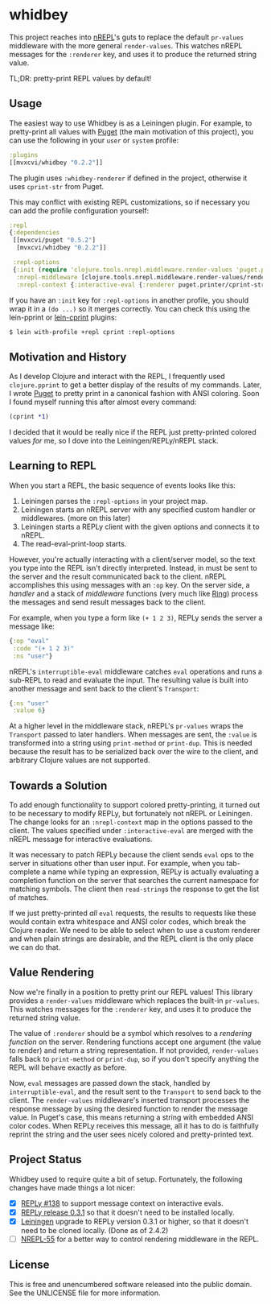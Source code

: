 whidbey
=======

This project reaches into [nREPL](https://github.com/clojure/tools.nrepl)'s
guts to replace the default `pr-values` middleware with the more general
`render-values`. This watches nREPL messages for the `:renderer` key, and uses
it to produce the returned string value.

TL;DR: pretty-print REPL values by default!

## Usage

The easiest way to use Whidbey is as a Leiningen plugin. For example, to
pretty-print all values with [Puget](https://github.com/greglook/puget) (the
main motivation of this project), you can use the following in your `user` or
`system` profile:

```clojure
:plugins
[[mvxcvi/whidbey "0.2.2"]]
```

The plugin uses `:whidbey-renderer` if defined in the project, otherwise it uses
`cprint-str` from Puget.

This may conflict with existing REPL customizations, so if necessary you can add
the profile configuration yourself:

```clojure
:repl
{:dependencies
 [[mvxcvi/puget "0.5.2"]
  [mvxcvi/whidbey "0.2.2"]]

 :repl-options
 {:init (require 'clojure.tools.nrepl.middleware.render-values 'puget.printer)
  :nrepl-middleware [clojure.tools.nrepl.middleware.render-values/render-values]
  :nrepl-context {:interactive-eval {:renderer puget.printer/cprint-str}}}}
```

If you have an `:init` key for `:repl-options` in another profile, you should
wrap it in a `(do ...)` so it merges correctly. You can check this using the
lein-pprint or [lein-cprint](https://github.com/greglook/lein-cprint) plugins:

```bash
$ lein with-profile +repl cprint :repl-options
```

## Motivation and History

As I develop Clojure and interact with the REPL, I frequently used
`clojure.pprint` to get a better display of the results of my commands. Later, I
wrote [Puget](https://github.com/greglook/puget) to pretty print in a canonical
fashion with ANSI coloring. Soon I found myself running this after almost every
command:

```clojure
(cprint *1)
```

I decided that it would be really nice if the REPL just pretty-printed colored
values _for_ me, so I dove into the Leiningen/REPLy/nREPL stack.

## Learning to REPL

When you start a REPL, the basic sequence of events looks like this:

 1. Leiningen parses the `:repl-options` in your project map.
 2. Leiningen starts an nREPL server with any specified custom handler or
    middlewares. (more on this later)
 3. Leiningen starts a REPLy client with the given options and connects it to
    nREPL.
 4. The read-eval-print-loop starts.

However, you're actually interacting with a client/server model, so the text you
type into the REPL isn't directly interpreted. Instead, in must be sent to the
server and the result communicated back to the client. nREPL accomplishes this
using messages with an `:op` key. On the server side, a _handler_ and a stack of
_middleware_ functions (very much like
[Ring](https://github.com/ring-clojure/ring)) process the messages and send
result messages back to the client.

For example, when you type a form like `(+ 1 2 3)`, REPLy sends the server a
message like:

```clojure
{:op "eval"
 :code "(+ 1 2 3)"
 :ns "user"}
```

nREPL's `interruptible-eval` middleware catches `eval` operations and runs a
sub-REPL to read and evaluate the input. The resulting value is built into
another message and sent back to the client's `Transport`:

```clojure
{:ns "user"
 :value 6}
```

At a higher level in the middleware stack, nREPL's `pr-values` wraps the
`Transport` passed to later handlers. When messages are sent, the `:value` is
transformed into a string using `print-method` or `print-dup`. This is needed
because the result has to be serialized back over the wire to the client, and
arbitrary Clojure values are not supported.

## Towards a Solution

To add enough functionality to support colored pretty-printing, it turned out to
be necessary to modify REPLy, but fortunately not nREPL or Leiningen. The change
looks for an `:nrepl-context` map in the options passed to the client. The
values specified under `:interactive-eval` are merged with the nREPL message for
interactive evaluations.

It was necessary to patch REPLy because the client sends `eval` ops to the
server in situations other than user input. For example, when you tab-complete a
name while typing an expression, REPLy is actually evaluating a completion
function on the server that searches the current namespace for matching symbols.
The client then `read-string`s the response to get the list of matches.

If we just pretty-printed _all_ `eval` requests, the results to requests like
these would contain extra whitespace and ANSI color codes, which break the
Clojure reader. We need to be able to select when to use a custom renderer and
when plain strings are desirable, and the REPL client is the only place we can
do that.

## Value Rendering

Now we're finally in a position to pretty print our REPL values! This library
provides a `render-values` middleware which replaces the built-in `pr-values`.
This watches messages for the `:renderer` key, and uses it to produce the
returned string value.

The value of `:renderer` should be a symbol which resolves to a _rendering
function_ on the server. Rendering functions accept one argument (the value to
render) and return a string representation. If not provided, `render-values`
falls back to `print-method` or `print-dup`, so if you don't specify anything
the REPL will behave exactly as before.

Now, `eval` messages are passed down the stack, handled by `interruptible-eval`,
and the result sent to the `Transport` to send back to the client. The
`render-values` middleware's inserted transport processes the response message
by using the desired function to render the message value. In Puget's case, this
means returning a string with embedded ANSI color codes. When REPLy receives
this message, all it has to do is faithfully reprint the string and the user
sees nicely colored and pretty-printed text.

## Project Status

Whidbey used to require quite a bit of setup. Fortunately, the following changes
have made things a lot nicer:
- [X] [REPLy #138](https://github.com/trptcolin/reply/pull/138) to support
  message context on interactive evals.
- [X] [REPLy release 0.3.1](https://github.com/trptcolin/reply) so that it
  doesn't need to be installed locally.
- [X] [Leiningen](https://github.com/technomancy/leiningen) upgrade to REPLy
  version 0.3.1 or higher, so that it doesn't need to be cloned locally. (Done
  as of 2.4.2)
- [ ] [NREPL-55](http://dev.clojure.org/jira/browse/NREPL-55) for a better way
  to control rendering middleware in the REPL.

## License

This is free and unencumbered software released into the public domain.
See the UNLICENSE file for more information.
